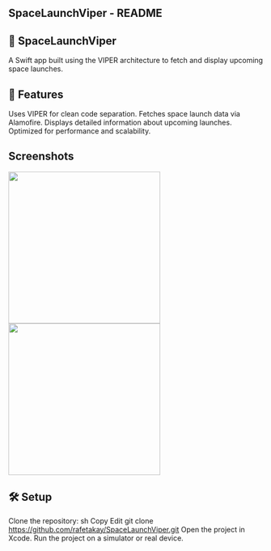 ## SpaceLaunchViper - README

## 🚀 SpaceLaunchViper

A Swift app built using the VIPER architecture to fetch and display upcoming space launches.

## 📌 Features

Uses VIPER for clean code separation.
Fetches space launch data via Alamofire.
Displays detailed information about upcoming launches.
Optimized for performance and scalability.

## Screenshots

<img src="https://github.com/user-attachments/assets/43381a14-4299-437a-a294-50be483ba577" width="300">
<img src="https://github.com/user-attachments/assets/5665bb62-f121-4290-8c7e-e13064452c64" width="300">

## 🛠️ Setup

Clone the repository:
sh
Copy
Edit
git clone https://github.com/rafetakay/SpaceLaunchViper.git
Open the project in Xcode.
Run the project on a simulator or real device.
